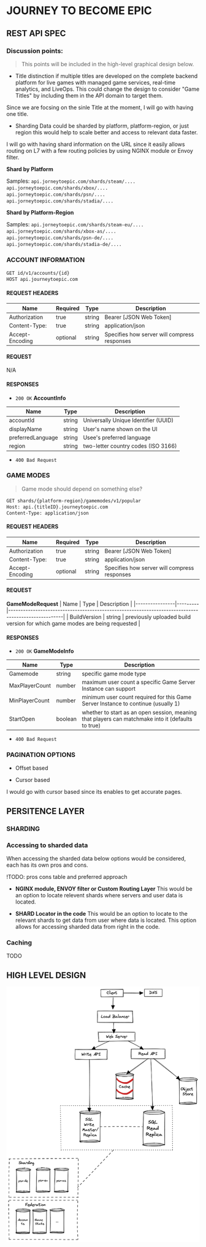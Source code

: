 # JOURNEY TO BECOME EPIC

## REST API SPEC

### Discussion points:

> This points will be included in the high-level graphical design below.

-  Title distinction if multiple titles are developed on the complete backend platform for live games with managed game services, real-time analytics, and LiveOps. This could change the design to consider "Game Titles" by including them in the API domain to target them.

Since we are focsing on the sinle Title at the moment, I will go with having one title.

- Sharding 
Data could be sharded by platform, platform-region, or just region this would help to scale better and access to relevant data faster.  

I will go with having shard information on the URL since it easily allows routing on L7 with a few routing policies by using NGINX module or Envoy filter.

__Shard by Platform__

Samples:
`api.jorneytoepic.com/shards/steam/....`
`api.jorneytoepic.com/shards/xbox/....`
`api.jorneytoepic.com/shards/psn/....`
`api.jorneytoepic.com/shards/stadia/....`

__Shard by Platform-Region__

Samples:
`api.jorneytoepic.com/shards/steam-eu/....`
`api.jorneytoepic.com/shards/xbox-as/....`
`api.jorneytoepic.com/shards/psn-de/....`
`api.jorneytoepic.com/shards/stadia-de/....`


### ACCOUNT INFORMATION
```
GET id/v1/accounts/{id}
HOST api.journeytoepic.com
```

#### REQUEST HEADERS
| Name            | Required | Type   | Description                                  |
|-----------------|----------|--------|----------------------------------------------|
| Authorization   | true     | string | Bearer [JSON Web Token]                      |
| Content-Type:   | true     | string | application/json                             |
| Accept-Encoding | optional | string | Specifies how server will compress responses |                                                                        

#### REQUEST
N/A


#### RESPONSES

- `200 OK`
__AccountInfo__

| Name              | Type    | Description                                                                                        |
|-------------------|---------|----------------------------------------------------------------------------------------------------|
| accountId         | string  | Universally Unique Identifier (UUID)                                                               |
| displayName       | string  | User's name shown on the UI                                                                        |
| preferredLanguage | string  | Usee's preferred language                                                                          |
| region            | string  | two-letter country codes (ISO 3166)                                                                |

- `400 Bad Request`

### GAME MODES
> Game mode should depend on something else?

```
GET shards/{platform-region}/gamemodes/v1/popular
Host: api.{titleID}.journeytoepic.com
Content-Type: application/json
```

#### REQUEST HEADERS
| Name           | Required | Type   | Description                                   |
|----------------|----------|--------|-----------------------------------------------|
| Authorization  | true     | string | Bearer [JSON Web Token]                       |
| Content-Type:   | true     | string | application/json                             |
| Accept-Encoding | optional | string | Specifies how server will compress responses |  

#### REQUEST
__GameModeRequest__
| Name           | Type    | Description                                                                                        |
|----------------|---------|----------------------------------------------------------------------------------------------------|
| BuildVersion   | string  | previously uploaded build version for which game modes are being requested                         |


#### RESPONSES
- `200 OK`
__GameModeInfo__

| Name           | Type    | Description                                                                                        |
|----------------|---------|----------------------------------------------------------------------------------------------------|
| Gamemode       | string  | specific game mode type                                                                            |
| MaxPlayerCount | number  | maximum user count a specific Game Server Instance can support                                     |
| MinPlayerCount | number  | minimum user count required for this Game Server Instance to continue (usually 1)                  |
| StartOpen      | boolean | whether to start as an open session, meaning that players can matchmake into it (defaults to true) |
- `400 Bad Request`

<!-- ### PLAYER INFO
```
# HTTP
GET https://api.journeytoepic.com/v1/shards/{shard}/players/{id}`
```

#### REQUEST HEADERS

| Name           | Required | Type   | Description             |
|----------------|----------|--------|-------------------------|
| Authorization  | true     | string | Bearer [JSON Web Token] |  

#### REQUEST

__GameModeRequest__
| Name           | Type    | Description                                                                                        |
|----------------|---------|----------------------------------------------------------------------------------------------------|
| BuildVersion   | string  | previously uploaded build version for which game modes are being requested                         |
| MaxPlayerCount | number  | maximum user count a specific Game Server Instance can support                                     |


#### RESPONSES

- `200 OK`
__GameModeInfo__

| Name           | Type    | Description                                                                                        |
|----------------|---------|----------------------------------------------------------------------------------------------------|
| Gamemode       | string  | specific game mode type                                                                            |
| MaxPlayerCount | number  | maximum user count a specific Game Server Instance can support                                     |
| MinPlayerCount | number  | minimum user count required for this Game Server Instance to continue (usually 1)                  |
| StartOpen      | boolean | whether to start as an open session, meaning that players can matchmake into it (defaults to true) |

- `400 Bad Request` -->

### PAGINATION OPTIONS

 -  Offset based

 -  Cursor based

 I would go with cursor based since its enables to get accurate pages.


## PERSITENCE LAYER

### SHARDING



### Accessing to sharded data

When accessing the sharded data below options would be considered, each has its own pros and cons.

!TODO: pros cons table and preferred approach

- __NGINX module,  ENVOY filter or Custom Routing Layer__
This would be an option to locate relevent shards where servers and user data is located.

- __SHARD Locator in the code__
This would be an option to locate to the relevant shards to get data from user where data is located.
This option allows for accessing sharded data from right in the code.

### Caching
TODO


## HIGH LEVEL DESIGN

![](/RestAPI/high-level-design.png)